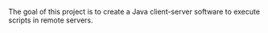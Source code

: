 The goal of this project is to create a Java client-server software to execute scripts in remote servers.